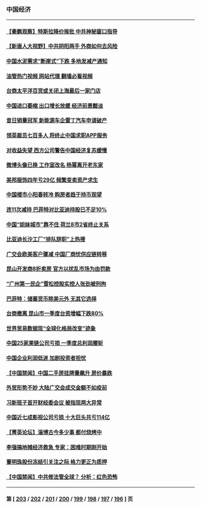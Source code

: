 ### 中国经济
---
#### [【秦鹏观察】特斯拉降价挨批 中共神秘窗口指导](../../pages/ncid283/n13992557.md?05100845) 
#### [【新唐人大视野】中共阴阳两手 外商如何去风险](../../pages/ncid283/n13992428.md?05100845) 
#### [中国水泥需求“断崖式”下跌 多地发减产通知](../../pages/ncid283/n13992538.md?05100845) 
#### [油管热门视频 网站代理 翻墙必看视频](http://138.2.39.72:81/youtube.html?epic-marker?05100845)
#### [台商太平洋百货或关闭上海最后一家门店](../../pages/ncid283/n13992415.md?05100845) 
#### [中国进口萎缩 出口增长放缓 经济前景黯淡](../../pages/ncid283/n13992269.md?05100845) 
#### [昔日销量冠军 新能源车企雷丁汽车申请破产](../../pages/ncid283/n13991886.md?05100845) 
#### [领英裁员七百多人 将终止中国求职APP服务](../../pages/ncid283/n13991767.md?05100845) 
#### [对收益失望 西方公司警告中国经济复苏缓慢](../../pages/ncid283/n13991279.md?05100845) 
#### [微博头像已换 工作室改名 杨幂离开老东家](../../pages/ncid283/n13991678.md?05100845) 
#### [美邦服饰四年亏29亿 频繁变卖资产求生](../../pages/ncid283/n13991671.md?05100845) 
#### [中国楼市小阳春转冷 购房者趋于持币观望](../../pages/ncid283/n13991621.md?05100845) 
#### [连11次减持 巴菲特对比亚迪持股已不足10%](../../pages/ncid283/n13991614.md?05100845) 
#### [中国“姐妹城市”靠不住 荷兰8市2省终止关系](../../pages/ncid283/n13991467.md?05100845) 
#### [比亚迪长沙工厂“排队辞职”上热搜](../../pages/ncid283/n13991251.md?05100845) 
#### [广交会欧美客户骤减 中国厂商忧供应链转移](../../pages/ncid283/n13990739.md?05100845) 
#### [昆山开发商8折卖房 官方以扰乱市场为由罚款](../../pages/ncid283/n13990807.md?05100845) 
#### [“广州第一民企”雪松控股实控人张劲被刑拘](../../pages/ncid283/n13990712.md?05100845) 
#### [巴菲特：储蓄货币除美元外 无其它选择](../../pages/ncid283/n13990524.md?05100845) 
#### [台商撤离 昆山市一季度台资增幅下跌80%](../../pages/ncid283/n13990161.md?05100845) 
#### [世界贸易数据现“全球化格局改变”迹象](../../pages/ncid283/n13989803.md?05100845) 
#### [中国25家果链公司亏损 一季度总利润腰斩](../../pages/ncid283/n13989811.md?05100845) 
#### [中国企业利润低迷 加剧投资者担忧](../../pages/ncid283/n13989693.md?05100845) 
#### [【中国禁闻】中国二手房挂牌量飙升 房价暴跌](../../pages/ncid283/n13989155.md?05100845) 
#### [外贸形势不妙 大陆广交会成交金额不如疫前](../../pages/ncid283/n13989343.md?05100845) 
#### [习新班子首开财经委会议 被指现两大异常](../../pages/ncid283/n13989261.md?05100845) 
#### [中国近七成影视公司亏损 十大巨头共亏114亿](../../pages/ncid283/n13989231.md?05100845) 
#### [【菁英论坛】淄博古今多少事 都付烧烤中](../../pages/ncid283/n13989188.md?05100845) 
#### [李强搞地摊经济救急 专家：困难时期刚开始](../../pages/ncid283/n13988908.md?05100845) 
#### [董明珠股份冻结引关注之际 格力更正为质押](../../pages/ncid283/n13988833.md?05100845) 
#### [【中国禁闻】中共修法管全球？ 分析：红色恐怖](../../pages/ncid283/n13988360.md?05100845) 

---
#### 第 [ [203](./203.md?05100845) / [202](./202.md?05100845) / [201](./201.md?05100845) / [200](./200.md?05100845) / [199](./199.md?05100845) / [198](./198.md?05100845) / [197](./197.md?05100845) / [196](./196.md?05100845) ] 页
